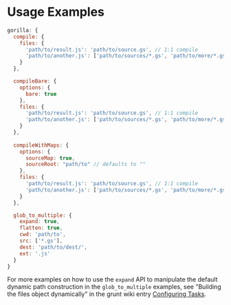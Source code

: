 # Usage Examples

```js
gorilla: {
  compile: {
    files: {
      'path/to/result.js': 'path/to/source.gs', // 1:1 compile
      'path/to/another.js': ['path/to/sources/*.gs', 'path/to/more/*.gs'] // compile into single file
    }
  },

  compileBare: {
    options: {
      bare: true
    },
    files: {
      'path/to/result.js': 'path/to/source.gs', // 1:1 compile
      'path/to/another.js': ['path/to/sources/*.gs', 'path/to/more/*.gs'] // compile into single file
    }
  },
  
  compileWithMaps: {
    options: {
      sourceMap: true,
      sourceRoot: "path/to" // defaults to ""
    },
    files: {
      'path/to/result.js': 'path/to/source.gs', // 1:1 compile
      'path/to/another.js': ['path/to/sources/*.gs', 'path/to/more/*.gs'] // compile into single file
    }
  },

  glob_to_multiple: {
    expand: true,
    flatten: true,
    cwd: 'path/to',
    src: ['*.gs'],
    dest: 'path/to/dest/',
    ext: '.js'
  }
}
```

For more examples on how to use the `expand` API to manipulate the default dynamic path construction in the `glob_to_multiple` examples, see "Building the files object dynamically" in the grunt wiki entry [Configuring Tasks](http://gruntjs.com/configuring-tasks).
